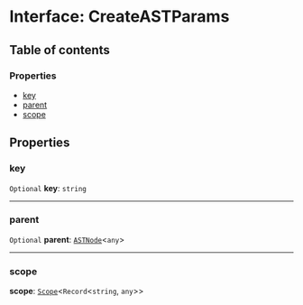 # Interface: CreateASTParams

## Table of contents

### Properties

* [key](/auto-docs/fixed-layout-editor/interfaces/CreateASTParams.md#key)
* [parent](/auto-docs/fixed-layout-editor/interfaces/CreateASTParams.md#parent)
* [scope](/auto-docs/fixed-layout-editor/interfaces/CreateASTParams.md#scope)

## Properties

### key

`Optional` **key**: `string`

***

### parent

`Optional` **parent**: [`ASTNode`](/auto-docs/fixed-layout-editor/classes/ASTNode.md)<`any`>

***

### scope

**scope**: [`Scope`](/auto-docs/fixed-layout-editor/classes/Scope.md)<`Record`<`string`, `any`>>
